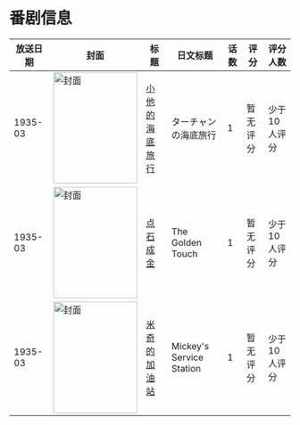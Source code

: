 # 番剧信息

|放送日期|封面|标题|日文标题|话数|评分|评分人数|
|---|---|---|---|---|---|---|
|1935-03|<img src="//lain.bgm.tv/pic/cover/c/34/2f/198679_TzhD1.jpg" alt="封面" style="width:150px;height:200px;object-fit:cover;">|[小他的海底旅行](https://bangumi.tv/subject/198679)|ターチャンの海底旅行|1|暂无评分|少于10人评分|
|1935-03|<img src="//lain.bgm.tv/pic/cover/c/a7/7a/149192_61NI6.jpg" alt="封面" style="width:150px;height:200px;object-fit:cover;">|[点石成金](https://bangumi.tv/subject/149192)|The Golden Touch|1|暂无评分|少于10人评分|
|1935-03|<img src="//lain.bgm.tv/pic/cover/c/79/c6/133786_wDnB1.jpg" alt="封面" style="width:150px;height:200px;object-fit:cover;">|[米奇的加油站](https://bangumi.tv/subject/133786)|Mickey's Service Station|1|暂无评分|少于10人评分|
